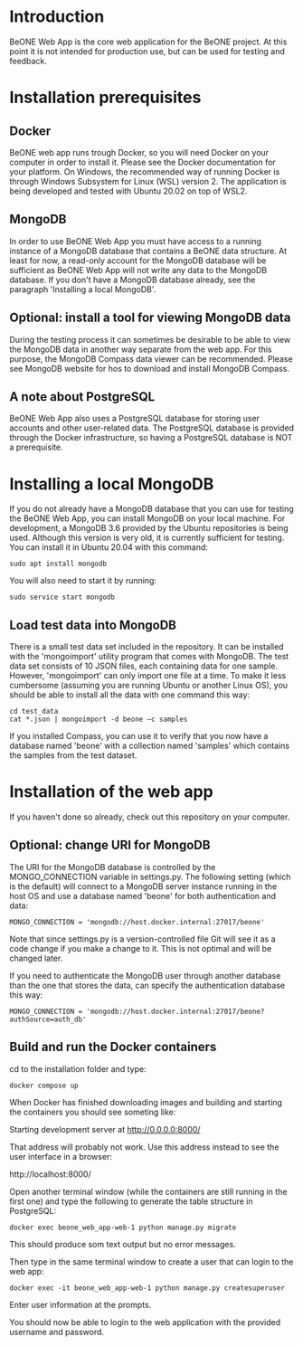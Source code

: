 # Introduction
BeONE Web App is the core web application for the BeONE project. At this point it is not intended for production use, but can be used for testing and feedback.

# Installation prerequisites

## Docker
BeONE web app runs trough Docker, so you will need Docker on your computer in order to install it. Please see the Docker documentation for your platform. On Windows, the recommended way of running Docker is through Windows Subsystem for Linux (WSL) version 2. The application is being developed and tested with Ubuntu 20.02 on top of WSL2.

## MongoDB
In order to use BeONE Web App you must have access to a running instance of a MongoDB database that contains a BeONE data structure. At least for now, a read-only account for the MongoDB database will be sufficient as BeONE Web App will not write any data to the MongoDB database. If you don't have a MongoDB database already, see the paragraph 'Installing a local MongoDB'.

## Optional: install a tool for viewing MongoDB data
During the testing process it can sometimes be desirable to be able to view the MongoDB data in another way separate from the web app. For this purpose, the MongoDB Compass data viewer can be recommended. Please see MongoDB website for hos to download and install MongoDB Compass.

## A note about PostgreSQL
BeONE Web App also uses a PostgreSQL database for storing user accounts and other user-related data. The PostgreSQL database is provided through the Docker infrastructure, so having a PostgreSQL database is NOT a prerequisite.

# Installing a local MongoDB
If you do not already have a MongoDB database that you can use for testing the BeONE Web App, you can install MongoDB on your local machine. For development, a MongoDB 3.6 provided by the Ubuntu repositories is being used. Although this version is very old, it is currently sufficient for testing. You can install it in Ubuntu 20.04 with this command:

    sudo apt install mongodb

You will also need to start it by running:

    sudo service start mongodb

## Load test data into MongoDB
There is a small test data set included in the repository. It can be installed with the 'mongoimport' utility program that comes with MongoDB. The test data set consists of 10 JSON files, each containing data for one sample. However, 'mongoimport' can only import one file at a time. To make it less cumbersome (assuming you are running Ubuntu or another Linux OS), you should be able to install all the data with one command this way:

    cd test_data
    cat *.json | mongoimport -d beone –c samples

If you installed Compass, you can use it to verify that you now have a database named 'beone' with a collection named 'samples' which contains the samples from the test dataset.

# Installation of the web app
If you haven't done so already, check out this repository on your computer.

## Optional: change URI for MongoDB

The URI for the MongoDB database is controlled by the MONGO_CONNECTION variable in settings.py. The following setting (which is the default) will connect to a MongoDB server instance running in the host OS and use a database named 'beone' for both authentication and data:

    MONGO_CONNECTION = 'mongodb://host.docker.internal:27017/beone'

Note that since settings.py is a version-controlled file Git will see it as a code change if you make a change to it. This is not optimal and will be changed later.

If you need to authenticate the MongoDB user through another database than the one that stores the data, can specify the authentication database this way:

    MONGO_CONNECTION = 'mongodb://host.docker.internal:27017/beone?authSource=auth_db'

## Build and run the Docker containers

cd to the installation folder and type:

    docker compose up

When Docker has finished downloading images and building and starting the containers you should see someting like:

Starting development server at http://0.0.0.0:8000/

That address will probably not work. Use this address instead to see the user interface in a browser:

http://localhost:8000/

Open another terminal window (while the containers are still running in the first one) and type the following to generate the table structure in PostgreSQL:

    docker exec beone_web_app-web-1 python manage.py migrate

This should produce som text output but no error messages.

Then type in the same terminal window to create a user that can login to the web app:

    docker exec -it beone_web_app-web-1 python manage.py createsuperuser

Enter user information at the prompts.

You should now be able to login to the web application with the provided username and password.